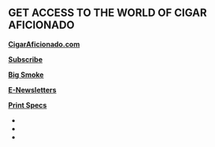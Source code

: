 ## GET ACCESS TO THE WORLD OF CIGAR AFICIONADO

**[CigarAficionado.com](http://cigaraficionado.com/)**

**[Subscribe](https://sub.cigaraficionado.com/pubs/M5/CGA/Subscribe-btn-1yr-for-2495.jsp?cds_page_id=260159&cds_mag_code=CGA&id=1651612532061&lsid=21231615320045682&vid=1)**

**[Big Smoke](http://www.bigsmokemiami.com/)**

**[E-Newsletters](http://newsletters.cigaraficionado.com/)**

**[Print Specs](/images/pdf/CA_Specs-2022.pdf?v=v1)**

<ul class="u-list-inline">
    <li class="list-inline-item mr-0"><a href="https://www.facebook.com/CigarAficionado"><span class="fa-stack fa-lg">
      <i class="fas fa-circle fa-stack-2x"></i>
      <i class="fab fa-facebook-f fa-stack-1x fa-inverse"></i>
    </span></a></li>
    <li class="list-inline-item mr-0"><a href="https://twitter.com/CigarAficMag"><span class="fa-stack fa-lg">
      <i class="fas fa-circle fa-stack-2x"></i>
      <i class="fab fa-twitter fa-stack-1x fa-inverse"></i>
    </span></a></li>
    <li class="list-inline-item mr-0"><a href="https://www.instagram.com/cigaraficmag/"><span class="fa-stack fa-lg">
      <i class="fas fa-circle fa-stack-2x"></i>
      <i class="fab fa-instagram fa-stack-1x fa-inverse"></i>
    </span></a></li>
</ul>